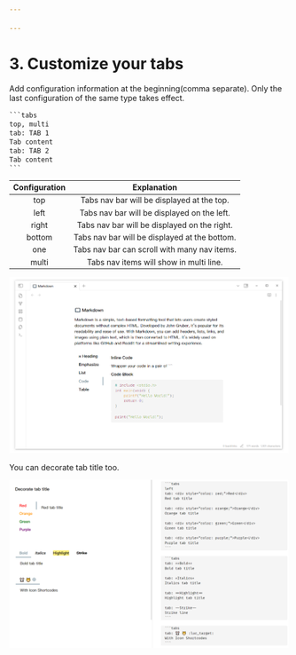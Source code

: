 ```yaml
---

---
```


# 3. Customize your tabs

Add configuration information at the beginning(comma separate). Only the last configuration of the same type takes effect.

````
```tabs
top, multi
tab: TAB 1
Tab content
tab: TAB 2
Tab content
```
````

| Configuration |                  Explanation                  |
| :-----------: | :-------------------------------------------: |
|      top      |  Tabs nav bar will be displayed at the top.   |
|     left      |  Tabs nav bar will be displayed on the left.  |
|     right     | Tabs nav bar will be displayed on the right.  |
|    bottom     | Tabs nav bar will be displayed at the bottom. |
|      one      | Tabs nav bar can scroll with many nav items.  |
|     multi     |    Tabs nav items will show in multi line.    |

![tabs-nav-left](./assets/tabs-nav-left.png)

You can decorate tab title too.

![tabs-decorate-title](./assets/tabs-decorate-title.png)
